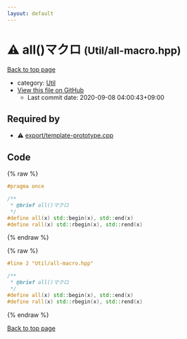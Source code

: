 ```yaml
---
layout: default
---
```


<!-- mathjax config similar to math.stackexchange -->
<script type="text/javascript" async
  src="https://cdnjs.cloudflare.com/ajax/libs/mathjax/2.7.5/MathJax.js?config=TeX-MML-AM_CHTML">
</script>
<script type="text/x-mathjax-config">
  MathJax.Hub.Config({
    TeX: { equationNumbers: { autoNumber: "AMS" }},
    tex2jax: {
      inlineMath: [ ['$','$'] ],
      processEscapes: true
    },
    "HTML-CSS": { matchFontHeight: false },
    displayAlign: "left",
    displayIndent: "2em"
  });
</script>

<script type="text/javascript" src="https://cdnjs.cloudflare.com/ajax/libs/jquery/3.4.1/jquery.min.js"></script>
<script src="https://cdn.jsdelivr.net/npm/jquery-balloon-js@1.1.2/jquery.balloon.min.js" integrity="sha256-ZEYs9VrgAeNuPvs15E39OsyOJaIkXEEt10fzxJ20+2I=" crossorigin="anonymous"></script>
<script type="text/javascript" src="../../assets/js/copy-button.js"></script>
<link rel="stylesheet" href="../../assets/css/copy-button.css" />


# :warning: all()マクロ <small>(Util/all-macro.hpp)</small>

<a href="../../index.html">Back to top page</a>

* category: <a href="../../index.html#23e8a4b4f7cc1898ef12b4e6e48852bb">Util</a>
* <a href="{{ site.github.repository_url }}/blob/master/Util/all-macro.hpp">View this file on GitHub</a>
    - Last commit date: 2020-09-08 04:00:43+09:00




## Required by

* :warning: <a href="../export/template-prototype.cpp.html">export/template-prototype.cpp</a>


## Code

<a id="unbundled"></a>
{% raw %}
```cpp
#pragma once

/**
 * @brief all()マクロ
 */
#define all(x) std::begin(x), std::end(x)
#define rall(x) std::rbegin(x), std::rend(x)

```
{% endraw %}

<a id="bundled"></a>
{% raw %}
```cpp
#line 2 "Util/all-macro.hpp"

/**
 * @brief all()マクロ
 */
#define all(x) std::begin(x), std::end(x)
#define rall(x) std::rbegin(x), std::rend(x)

```
{% endraw %}

<a href="../../index.html">Back to top page</a>

